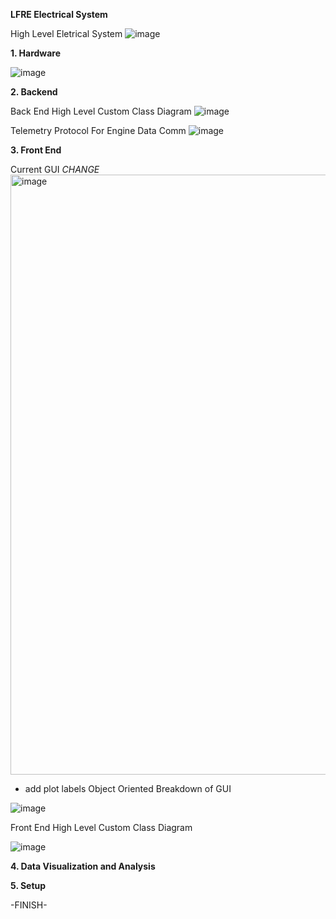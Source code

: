 **LFRE Electrical System**

High Level Eletrical System
![image](https://github.com/izukaike/LFRE/assets/117411866/d23d8c9e-566f-4f29-9e17-bb5c3276196b)

**1. Hardware**

![image](https://github.com/izukaike/LFRE/assets/117411866/78cbb005-e4ce-4017-ae40-c8de560756d3)


**2. Backend**

Back End High Level Custom Class Diagram
![image](https://github.com/izukaike/LFRE/assets/117411866/f5860839-77a2-4037-96f3-3bda5fd9b260)


Telemetry Protocol For Engine Data Comm
![image](https://github.com/izukaike/LFRE/assets/117411866/19f0df32-a673-4c0d-bf45-399a623059d7)

**3. Front End**

Current GUI *CHANGE*
<img width="960" alt="image" src="https://github.com/izukaike/LFRE/assets/117411866/d12b1c15-0224-4627-a386-ed0c50803c2d">

- add plot labels
Object Oriented Breakdown of GUI


![image](https://github.com/izukaike/LFRE/assets/117411866/48289045-6080-4dde-8877-083b49efc8dc)

  
Front End High Level Custom Class Diagram

![image](https://github.com/izukaike/LFRE/assets/117411866/a35300d7-1d74-4952-a840-31cc79cfeb02)

**4. Data Visualization and Analysis**

**5. Setup**


-FINISH-



